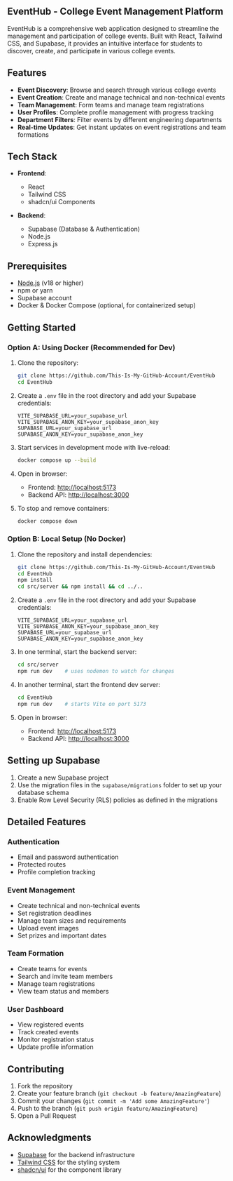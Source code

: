 ## EventHub - College Event Management Platform

EventHub is a comprehensive web application designed to streamline the management and participation of college events. Built with React, Tailwind CSS, and Supabase, it provides an intuitive interface for students to discover, create, and participate in various college events.

## Features

* **Event Discovery**: Browse and search through various college events
* **Event Creation**: Create and manage technical and non-technical events
* **Team Management**: Form teams and manage team registrations
* **User Profiles**: Complete profile management with progress tracking
* **Department Filters**: Filter events by different engineering departments
* **Real-time Updates**: Get instant updates on event registrations and team formations

## Tech Stack

* **Frontend**:

  * React
  * Tailwind CSS
  * shadcn/ui Components

* **Backend**:

  * Supabase (Database & Authentication)
  * Node.js
  * Express.js

## Prerequisites

* [Node.js](https://nodejs.org/) (v18 or higher)
* npm or yarn
* Supabase account
* Docker & Docker Compose (optional, for containerized setup)

## Getting Started

### Option A: Using Docker (Recommended for Dev)

1. Clone the repository:

   ```bash
   git clone https://github.com/This-Is-My-GitHub-Account/EventHub
   cd EventHub
   ```

2. Create a `.env` file in the root directory and add your Supabase credentials:

   ```env
   VITE_SUPABASE_URL=your_supabase_url
   VITE_SUPABASE_ANON_KEY=your_supabase_anon_key
   SUPABASE_URL=your_supabase_url
   SUPABASE_ANON_KEY=your_supabase_anon_key
   ```

3. Start services in development mode with live-reload:

   ```bash
   docker compose up --build
   ```

4. Open in browser:

   * Frontend: [http://localhost:5173](http://localhost:5173)
   * Backend API: [http://localhost:3000](http://localhost:3000)

5. To stop and remove containers:

   ```bash
   docker compose down
   ```

### Option B: Local Setup (No Docker)

1. Clone the repository and install dependencies:

   ```bash
   git clone https://github.com/This-Is-My-GitHub-Account/EventHub
   cd EventHub
   npm install
   cd src/server && npm install && cd ../..
   ```
2. Create a `.env` file in the root directory and add your Supabase credentials:

   ```env
   VITE_SUPABASE_URL=your_supabase_url
   VITE_SUPABASE_ANON_KEY=your_supabase_anon_key
   SUPABASE_URL=your_supabase_url
   SUPABASE_ANON_KEY=your_supabase_anon_key
   ```
3. In one terminal, start the backend server:

   ```bash
   cd src/server
   npm run dev    # uses nodemon to watch for changes
   ```
4. In another terminal, start the frontend dev server:

   ```bash
   cd EventHub
   npm run dev    # starts Vite on port 5173
   ```
5. Open in browser:

   * Frontend: [http://localhost:5173](http://localhost:5173)
   * Backend API: [http://localhost:3000](http://localhost:3000)

## Setting up Supabase

1. Create a new Supabase project
2. Use the migration files in the `supabase/migrations` folder to set up your database schema
3. Enable Row Level Security (RLS) policies as defined in the migrations

## Detailed Features

### Authentication

* Email and password authentication
* Protected routes
* Profile completion tracking

### Event Management

* Create technical and non-technical events
* Set registration deadlines
* Manage team sizes and requirements
* Upload event images
* Set prizes and important dates

### Team Formation

* Create teams for events
* Search and invite team members
* Manage team registrations
* View team status and members

### User Dashboard

* View registered events
* Track created events
* Monitor registration status
* Update profile information

## Contributing

1. Fork the repository
2. Create your feature branch (`git checkout -b feature/AmazingFeature`)
3. Commit your changes (`git commit -m 'Add some AmazingFeature'`)
4. Push to the branch (`git push origin feature/AmazingFeature`)
5. Open a Pull Request

## Acknowledgments

* [Supabase](https://supabase.io/) for the backend infrastructure
* [Tailwind CSS](https://tailwindcss.com/) for the styling system
* [shadcn/ui](https://ui.shadcn.com/) for the component library
